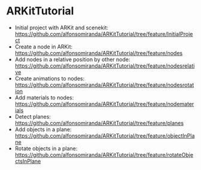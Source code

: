 # ARKitTutorial

- Initial project with ARKit and scenekit: https://github.com/alfonsomiranda/ARKitTutorial/tree/feature/InitialProject
- Create a node in ARKit: https://github.com/alfonsomiranda/ARKitTutorial/tree/feature/nodes
- Add nodes in a relative position by other node: https://github.com/alfonsomiranda/ARKitTutorial/tree/feature/nodesrelative
- Create animations to nodes: https://github.com/alfonsomiranda/ARKitTutorial/tree/feature/nodesrotation
- Add materials to nodes: https://github.com/alfonsomiranda/ARKitTutorial/tree/feature/nodematerials
- Detect planes: https://github.com/alfonsomiranda/ARKitTutorial/tree/feature/planes
- Add objects in a plane: https://github.com/alfonsomiranda/ARKitTutorial/tree/feature/objectInPlane
- Rotate objects in a plane: https://github.com/alfonsomiranda/ARKitTutorial/tree/feature/rotateObjectsInPlane
